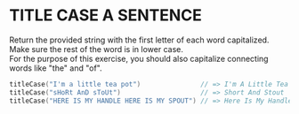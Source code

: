 # TITLE CASE A SENTENCE
Return the provided string with the first letter of each word capitalized.<br>Make sure the rest of the word is in lower case.<br>For the purpose of this exercise, you should also capitalize connecting words like "the" and "of".

```go
titleCase("I'm a little tea pot")               // => I'm A Little Tea Pot
titleCase("sHoRt AnD sToUt")                    // => Short And Stout
titleCase("HERE IS MY HANDLE HERE IS MY SPOUT") // => Here Is My Handle Here Is My Spout
```
